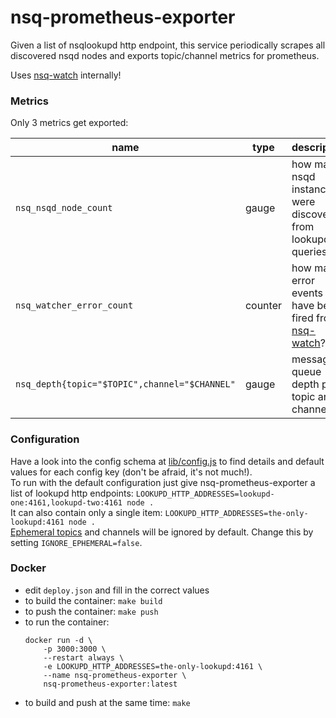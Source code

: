 # nsq-prometheus-exporter

Given a list of nsqlookupd http endpoint, this service periodically scrapes all discovered nsqd nodes and exports topic/channel metrics for prometheus.

Uses [nsq-watch](https://www.npmjs.com/package/nsq-watch) internally!


### Metrics

Only 3 metrics get exported:

name | type |description
--- | --- | ---
`nsq_nsqd_node_count` | gauge | how many nsqd instances were discovered from lookupd queries?
`nsq_watcher_error_count` | counter | how many error events have been fired from [nsq-watch](https://www.npmjs.com/package/nsq-watch)?
`nsq_depth{topic="$TOPIC",channel="$CHANNEL"` | gauge | message queue depth per topic and channel


### Configuration

Have a look into the config schema at [lib/config.js](lib/config.js) to find details and default values for each config key (don't be afraid, it's not much!).  
To run with the default configuration just give nsq-prometheus-exporter a list of lookupd http endpoints: `LOOKUPD_HTTP_ADDRESSES=lookupd-one:4161,lookupd-two:4161 node .`  
It can also contain only a single item: `LOOKUPD_HTTP_ADDRESSES=the-only-lookupd:4161 node .`  
[Ephemeral topics](https://nsq.io/overview/internals.html#backend--diskqueue) and channels will be ignored by default. Change this by setting `IGNORE_EPHEMERAL=false`.


### Docker

* edit `deploy.json` and fill in the correct values
* to build the container: `make build`
* to push the container: `make push`
* to run the container:
	```
	docker run -d \
		-p 3000:3000 \
		--restart always \
		-e LOOKUPD_HTTP_ADDRESSES=the-only-lookupd:4161 \
		--name nsq-prometheus-exporter \
		nsq-prometheus-exporter:latest
	```
* to build and push at the same time: `make`